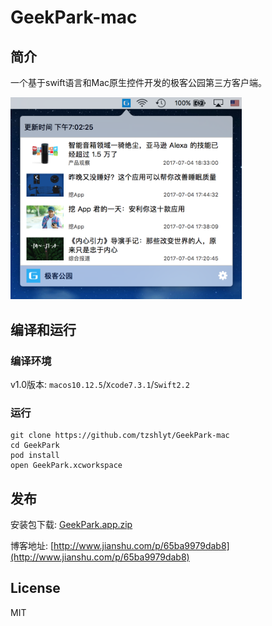 # GeekPark-mac

## 简介

一个基于swift语言和Mac原生控件开发的极客公园第三方客户端。

<img src="resources/screenshot.png" width="370">


## 编译和运行

### 编译环境

v1.0版本: `macos10.12.5`/`Xcode7.3.1`/`Swift2.2`

### 运行

 	git clone https://github.com/tzshlyt/GeekPark-mac
	cd GeekPark
    pod install
    open GeekPark.xcworkspace
    
## 发布

安装包下载: [GeekPark.app.zip](https://github.com/tzshlyt/GeekPark-mac/releases/)
    
博客地址: [http://www.jianshu.com/p/65ba9979dab8](http://www.jianshu.com/p/65ba9979dab8)
    
## License

MIT
